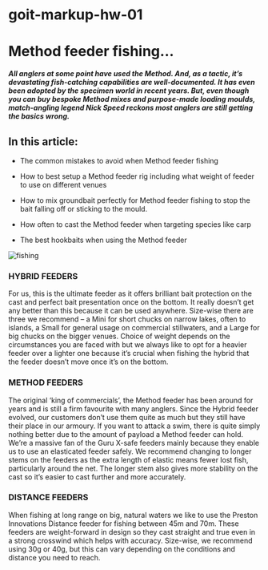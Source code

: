 # goit-markup-hw-01

# Method feeder fishing…

**_All anglers at some point have used the Method. And, as a tactic, it’s devastating fish-catching capabilities are well-documented.
It has even been adopted by the specimen world in recent years. But, even though you can buy bespoke Method mixes and purpose-made loading moulds, match-angling legend Nick Speed reckons most anglers are still getting the basics wrong._**

## In this article:

- The common mistakes to avoid when Method feeder fishing

- How to best setup a Method feeder rig including what weight of feeder to use on different venues

- How to mix groundbait perfectly for Method feeder fishing to stop the bait falling off or sticking to the mould.

- How often to cast the Method feeder when targeting species like carp

- The best hookbaits when using the Method feeder

![fishing](https://images.squarespace-cdn.com/content/v1/56cc4645c2ea518471e01802/1540378081470-75LQSJ61JD0PYAH0WECT/ke17ZwdGBToddI8pDm48kO7Rg1Gpu728H4UqxUIfecJZw-zPPgdn4jUwVcJE1ZvWQUxwkmyExglNqGp0IvTJZamWLI2zvYWH8K3-s_4yszcp2ryTI0HqTOaaUohrI8PICj5SdZHY9KUswDgTH3eH8sP5PrkY15Dr7CE2CPSRiTEKMshLAGzx4R3EDFOm1kBS/R1Q2807.jpg?format=1000w)

### HYBRID FEEDERS

For us, this is the ultimate feeder as it offers brilliant bait protection on the cast and perfect bait presentation once on the bottom. It really doesn’t get any better than this because it can be used anywhere. Size-wise there are three we recommend – a Mini for short chucks on narrow lakes, often to islands, a Small for general usage on commercial stillwaters, and a Large for big chucks on the bigger venues. Choice of weight depends on the circumstances you are faced with but we always like to opt for a heavier feeder over a lighter one because it’s crucial when fishing the hybrid that the feeder doesn’t move once it’s on the bottom.

### METHOD FEEDERS

The original ‘king of commercials’, the Method feeder has been around for years and is still a firm favourite with many anglers. Since the Hybrid feeder evolved, our customers don’t use them quite as much but they still have their place in our armoury. If you want to attack a swim, there is quite simply nothing better due to the amount of payload a Method feeder can hold. We’re a massive fan of the Guru X-safe feeders mainly because they enable us to use an elasticated feeder safely. We recommend changing to longer stems on the feeders as the extra length of elastic means fewer lost fish, particularly around the net. The longer stem also gives more stability on the cast so it’s easier to cast further and more accurately.

### DISTANCE FEEDERS

When fishing at long range on big, natural waters we like to use the Preston Innovations Distance feeder for fishing between 45m and 70m. These feeders are weight-forward in design so they cast straight and true even in a strong crosswind which helps with accuracy. Size-wise, we recommend using 30g or 40g, but this can vary depending on the conditions and distance you need to reach.
